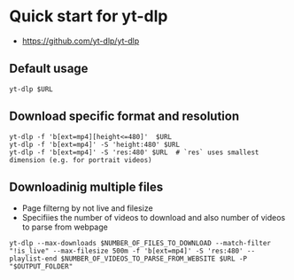 # Quick start for yt-dlp 
- https://github.com/yt-dlp/yt-dlp


## Default usage

```
yt-dlp $URL
```

## Download specific format and resolution

```
yt-dlp -f 'b[ext=mp4][height<=480]'  $URL 
yt-dlp -f 'b[ext=mp4]' -S 'height:480' $URL 
yt-dlp -f 'b[ext=mp4]' -S 'res:480' $URL  # `res` uses smallest dimension (e.g. for portrait videos)
```

## Downloadinig multiple files
- Page filterng by not live and filesize 
- Specifiies the number of videos to download and also number of videos to parse from webpage
```
yt-dlp --max-downloads $NUMBER_OF_FILES_TO_DOWNLOAD --match-filter "!is_live" --max-filesize 500m -f 'b[ext=mp4]' -S 'res:480' --playlist-end $NUMBER_OF_VIDEOS_TO_PARSE_FROM_WEBSITE $URL -P "$OUTPUT_FOLDER"
```